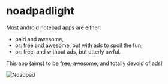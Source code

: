 # noadpadlight
Most android notepad apps are either: 

* paid and awesome,
* or: free and awesome, but with ads to spoil the fun,
* or: free, and without ads, but utterly awful.

This app (aims) to be free, awesome, and totally devoid of ads!




![Noadpad](https://github.com/aiman-al-masoud/noadpadlight/blob/master/app/src/main/res/mipmap-xxxhdpi/ic_launcher_foreground.png
)

